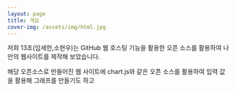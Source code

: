 ```yaml
---
layout: page
title: 개요
cover-img: /assets/img/html.jpg
---
```


<p>저희 13조(임세헌,소현우)는 GitHub 웹 호스팅 기능을 활용한 오픈 소스를 활용하여 나만의 웹사이트를 제작해 보았습니다.</p>
해당 오픈소스로 만들어진 웹 사이트에 chart.js와 같은 오픈 소스를 활용하여 입력 값을 활용해 그래프를 만들기도 하고